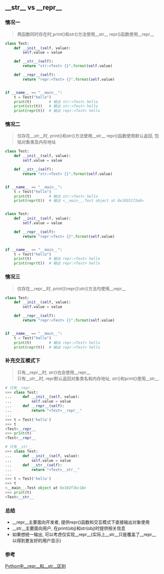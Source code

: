 ## \_\_str\_\_ vs \_\_repr\_\_

### 情况一
> 两函数同时存在时,print()和str()方法使用__str__
> repr()函数使用__repr__
```python
class Test:
    def __init__(self, value):
        self.value = value

    def __str__(self):
        return "str:<Test> {}".format(self.value)

    def __repr__(self):
        return "repr:<Test> {}".format(self.value)


if __name__ == "__main__":
    t = Test("hello")
    print(t)        # 输出 str:<Test> hello
    print(str(t))   # 输出 str:<Test> hello
    print(repr(t))  # 输出 repr:<Test> hello
```

### 情况二
> 仅存在__str__时, print()和str()方法使用__str__
> repr()函数使用默认返回, 包括对象类及内存地址
```python
class Test:
    def __init__(self, value):
        self.value = value

    def __str__(self):
        return "str:<Test> {}".format(self.value)


if __name__ == "__main__":
    t = Test("hello")
    print(t)        # 输出 str:<Test> hello
    print(repr(t))  # 输出 <__main__.Test object at 0x10351f2e8>


class Test:
    def __init__(self, value):
        self.value = value

    def __repr__(self):
        return "repr:<Test> {}".format(self.value)


if __name__ == "__main__":
    t = Test("hello")
    print(t)        # 输出 repr:<Test> hello
    print(repr(t))  # 输出 repr:<Test> hello
```

### 情况三
> 仅存在__repr__时, print()\repr()\str()方法均使用__repr__
```python
class Test:
    def __init__(self, value):
        self.value = value

    def __repr__(self):
        return "repr:<Test> {}".format(self.value)


if __name__ == "__main__":
    t = Test("hello")
    print(t)        # 输出 repr:<Test> hello
    print(repr(t))  # 输出 repr:<Test> hello
```

### 补充交互模式下
> 只有__repr__时, str()也会使用__repr__   
> 只有__str__时, repr默认返回对象类名和内存地址, str()和print()使用__str__
```python
# 只有__repr__
>>> class Test:
...     def __init__(self, value):
...         self.value = value
...     def __repr__(self):
...         return "<Test>__repr__"
...
>>> t = Test('hello')
>>> t
<Test>__repr__
>>> print(t)
<Test>__repr__

# 只有__str__
>>> class Test:
...     def __init__(self, value):
...         self.value = value
...     def __str__(self):
...         return "<Test>__str__"
...
>>> t = Test('hello')
>>> t
<__main__.Test object at 0x102f1bc18>
>>> print(t)
<Test>__str__

```


### 总结
* __repr__主要面向开发者, 提供repr()函数和交互模式下直接输出对象使用
* __str__主要面向用户, 在print(obj)和str(obj)时提供相关信息
* 如果想统一输出, 可以考虑仅实现__repr__(实际上__str__只是覆盖了__repr__以得到更友好的用户显示)


### 参考
[Python中__repr__和__str__区别](https://blog.csdn.net/luckytanggu/article/details/53649156)




